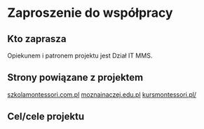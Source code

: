 # Zaproszenie do współpracy

## Kto zaprasza

Opiekunem i patronem projektu jest Dział IT MMS.

## Strony powiązane z projektem

[szkolamontessori.com.pl](https://szkolamontessori.com.pl)
[moznainaczej.edu.pl](https://moznainaczej.edu.pl)
[kursmontessori.pl/](https://kursmontessori.pl/)

## Cel/cele projektu
